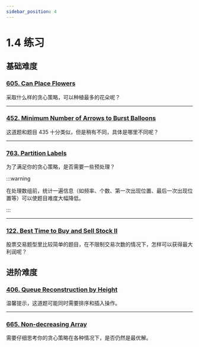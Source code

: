 ```yaml
---
sidebar_position: 4
---
```


# 1.4 练习

## 基础难度

### [605. Can Place Flowers](https://leetcode.com/problems/can-place-flowers/)

采取什么样的贪心策略，可以种植最多的花朵呢？

---

### [452. Minimum Number of Arrows to Burst Balloons](https://leetcode.com/problems/minimum-number-of-arrows-to-burst-balloons/)

这道题和题目 435 十分类似，但是稍有不同，具体是哪里不同呢？

---

### [763. Partition Labels](https://leetcode.com/problems/partition-labels/)

为了满足你的贪心策略，是否需要一些预处理？

:::warning

在处理数组前，统计一遍信息（如频率、个数、第一次出现位置、最后一次出现位置等）可以使题目难度大幅降低。

:::

---

### [122. Best Time to Buy and Sell Stock II](https://leetcode.com/problems/best-time-to-buy-and-sell-stock-ii/)

股票交易题型里比较简单的题目，在不限制交易次数的情况下，怎样可以获得最大利润呢？



## 进阶难度


### [406. Queue Reconstruction by Height](https://leetcode.com/problems/queue-reconstruction-by-height/)

温馨提示，这道题可能同时需要排序和插入操作。


---

### [665. Non-decreasing Array](https://leetcode.com/problems/non-decreasing-array/)

需要仔细思考你的贪心策略在各种情况下，是否仍然是最优解。